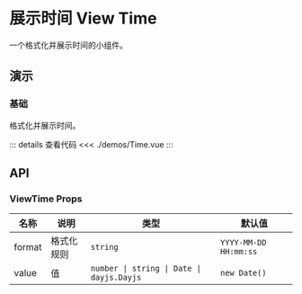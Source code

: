 # 展示时间 View Time

一个格式化并展示时间的小组件。

## 演示

<script setup lang="ts">
import { Time } from './demos'
</script>

### 基础

格式化并展示时间。

<Time />

::: details 查看代码
<<< ./demos/Time.vue
:::

## API

### ViewTime Props

| 名称   | 说明       | 类型                                      | 默认值                |
| ------ | ---------- | ----------------------------------------- | --------------------- |
| format | 格式化规则 | `string`                                  | `YYYY-MM-DD HH:mm:ss` |
| value  | 值         | `number \| string \| Date \| dayjs.Dayjs` | `new Date()`          |
